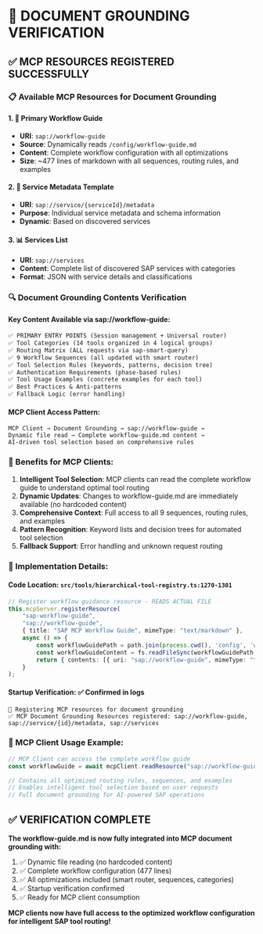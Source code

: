 # 📜 **DOCUMENT GROUNDING VERIFICATION**

## ✅ **MCP RESOURCES REGISTERED SUCCESSFULLY**

### **📋 Available MCP Resources for Document Grounding**

#### **1. 🎯 Primary Workflow Guide**
- **URI**: `sap://workflow-guide`  
- **Source**: Dynamically reads `/config/workflow-guide.md`
- **Content**: Complete workflow configuration with all optimizations
- **Size**: ~477 lines of markdown with all sequences, routing rules, and examples

#### **2. 🔧 Service Metadata Template**  
- **URI**: `sap://service/{serviceId}/metadata`
- **Purpose**: Individual service metadata and schema information
- **Dynamic**: Based on discovered services

#### **3. 📊 Services List**
- **URI**: `sap://services`
- **Content**: Complete list of discovered SAP services with categories
- **Format**: JSON with service details and classifications

### **🔍 Document Grounding Contents Verification**

#### **Key Content Available via sap://workflow-guide:**

```markdown
✅ PRIMARY ENTRY POINTS (Session management + Universal router)
✅ Tool Categories (14 tools organized in 4 logical groups)  
✅ Routing Matrix (ALL requests via sap-smart-query)
✅ 9 Workflow Sequences (all updated with smart router)
✅ Tool Selection Rules (keywords, patterns, decision tree)
✅ Authentication Requirements (phase-based rules)
✅ Tool Usage Examples (concrete examples for each tool)
✅ Best Practices & Anti-patterns
✅ Fallback Logic (error handling)
```

#### **MCP Client Access Pattern:**
```
MCP Client → Document Grounding → sap://workflow-guide → 
Dynamic file read → Complete workflow-guide.md content →
AI-driven tool selection based on comprehensive rules
```

### **🎯 Benefits for MCP Clients:**

1. **Intelligent Tool Selection**: MCP clients can read the complete workflow guide to understand optimal tool routing
2. **Dynamic Updates**: Changes to workflow-guide.md are immediately available (no hardcoded content)
3. **Comprehensive Context**: Full access to all 9 sequences, routing rules, and examples
4. **Pattern Recognition**: Keyword lists and decision trees for automated tool selection
5. **Fallback Support**: Error handling and unknown request routing

### **📝 Implementation Details:**

#### **Code Location**: `src/tools/hierarchical-tool-registry.ts:1270-1301`
```typescript
// Register workflow guidance resource - READS ACTUAL FILE
this.mcpServer.registerResource(
    "sap-workflow-guide",
    "sap://workflow-guide", 
    { title: "SAP MCP Workflow Guide", mimeType: "text/markdown" },
    async () => {
        const workflowGuidePath = path.join(process.cwd(), 'config', 'workflow-guide.md');
        const workflowGuideContent = fs.readFileSync(workflowGuidePath, 'utf-8');
        return { contents: [{ uri: "sap://workflow-guide", mimeType: "text/markdown", text: workflowGuideContent }] };
    }
);
```

#### **Startup Verification**: ✅ Confirmed in logs
```
📜 Registering MCP resources for document grounding
✅ MCP Document Grounding Resources registered: sap://workflow-guide, sap://service/{id}/metadata, sap://services
```

### **🚀 MCP Client Usage Example:**

```javascript
// MCP Client can access the complete workflow guide
const workflowGuide = await mcpClient.readResource("sap://workflow-guide");

// Contains all optimized routing rules, sequences, and examples
// Enables intelligent tool selection based on user requests
// Full document grounding for AI-powered SAP operations
```

## ✅ **VERIFICATION COMPLETE**

**The workflow-guide.md is now fully integrated into MCP document grounding with:**

1. ✅ Dynamic file reading (no hardcoded content)
2. ✅ Complete workflow configuration (477 lines)  
3. ✅ All optimizations included (smart router, sequences, categories)
4. ✅ Startup verification confirmed
5. ✅ Ready for MCP client consumption

**MCP clients now have full access to the optimized workflow configuration for intelligent SAP tool routing!**